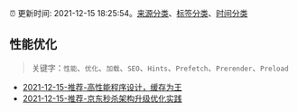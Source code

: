 :alarm_clock: 更新时间: 2021-12-15 18:25:54。[来源分类](../README.md)、[标签分类](../TAGS.md)、[时间分类](../TIMELINE.md)

## 性能优化


> 关键字：`性能`、`优化`、`加载`、`SEO`、`Hints`、`Prefetch`、`Prerender`、`Preload`



- [2021-12-15-推荐-高性能程序设计，缓存为王](https://toutiao.io/k/a9j7y4a) 
- [2021-12-15-推荐-京东秒杀架构升级优化实践](https://toutiao.io/k/4cxy94p) 